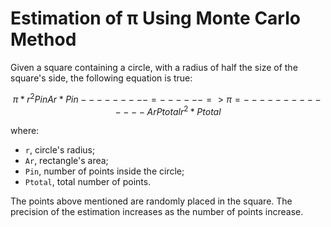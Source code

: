 # Estimation of π Using Monte Carlo Method

Given a square containing a circle, with a radius of half the size of the square's side, the following equation is true:

```math
π * r ^ 2    Pin             Ar * Pin
--------- = ------ => π = --------------
    Ar      Ptotal        r ^ 2 * Ptotal
```

where:

- `r`, circle's radius;
- `Ar`, rectangle's area;
- `Pin`, number of points inside the circle;
- `Ptotal`, total number of points.

The points above mentioned are randomly placed in the square. The precision of the estimation increases as the number of points increase.
